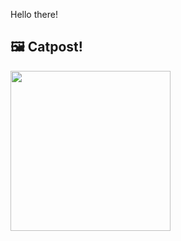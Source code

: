 Hello there!



## 🖼️ Catpost!

<sub>
    <img src="https://cdn2.thecatapi.com/images/7je.jpg" height="256">
</sub>

